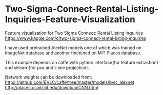 # Two-Sigma-Connect-Rental-Listing-Inquiries-Feature-Visualization

Feature visualization for Two Sigma Connect: Rental Listing Inquiries
https://www.kaggle.com/c/two-sigma-connect-rental-listing-inquiries

I have used pretrained AlexNet models one of which was trained on ImageNet database and another finetuned on MIT Places database.

This example depends on caffe with python interface(for feature extraction) and sklearn(for pca and t-sne projection).

Network weights can be downloaded from:
https://github.com/BVLC/caffe/tree/master/models/bvlc_alexnet
http://places.csail.mit.edu/downloadCNN.html

